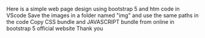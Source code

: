 Here is a simple web page design using bootstrap 5 and htm code in VScode
Save the images in a folder named "img" and use the same paths in the code
Copy CSS bundle and JAVASCRIPT bundle from online in bootstrap 5 official website
Thank you
